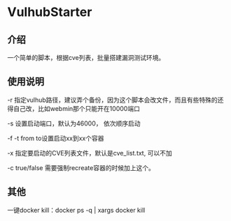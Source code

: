 # VulhubStarter
## 介绍
一个简单的脚本，根据cve列表，批量搭建漏洞测试环境。

## 使用说明

-r 指定vulhub路径，建议弄个备份，因为这个脚本会改文件，而且有些特殊的还得自己改，比如webmin那个只能开在10000端口

-s 设置启动端口，默认为46000， 依次顺序启动

-f -t from to设置启动xx到xx个容器

-x 指定要启动的CVE列表文件，默认是cve_list.txt, 可以不加

-c true/false 需要强制recreate容器的时候加上这个。

## 其他
一键docker kill：docker ps -q | xargs docker kill



